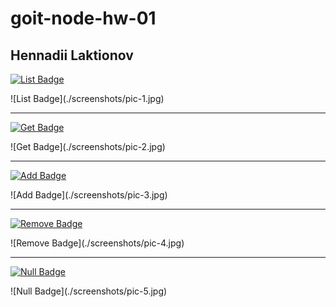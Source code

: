 # goit-node-hw-01  

## Hennadii Laktionov  

<a href="https://ibb.co/ydncD7Y"><img src="https://img.shields.io/badge/LIST-yellow?style=plastic" alt="List Badge"/></a>  

!⁠[List Badge]​(./screenshots/pic-1.jpg)  

---

<a href="https://ibb.co/MsDYhn7"><img src="https://img.shields.io/badge/GET-yellow?style=plastic" alt="Get Badge"/></a>  

!⁠[Get Badge]​(./screenshots/pic-2.jpg)  

---

<a href="https://ibb.co/GRkSV91"><img src="https://img.shields.io/badge/ADD-yellow?style=plastic" alt="Add Badge"/></a>  

!⁠[Add Badge]​(./screenshots/pic-3.jpg)  

---

<a href="https://ibb.co/ZgmLpXK"><img src="https://img.shields.io/badge/REMOVE-yellow?style=plastic" alt="Remove Badge"/></a>  

!⁠[Remove Badge]​(./screenshots/pic-4.jpg)  

---

<a href="https://ibb.co/MsDYhn7"><img src="https://img.shields.io/badge/NULL-yellow?style=plastic" alt="Null Badge"/></a>  

!⁠[Null Badge]​(./screenshots/pic-5.jpg)  